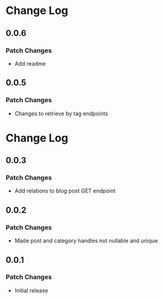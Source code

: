# Change Log

## 0.0.6

### Patch Changes

- Add readme

## 0.0.5

### Patch Changes

- Changes to retrieve by tag endpoints

# Change Log

## 0.0.3

### Patch Changes

- Add relations to blog post GET endpoint

## 0.0.2

### Patch Changes

- Made post and category handles not nullable and unique

## 0.0.1

### Patch Changes

- Initial release
